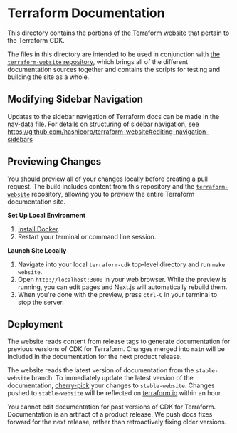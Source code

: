# Terraform Documentation

This directory contains the portions of [the Terraform website][terraform.io] that pertain to the Terraform CDK.

The files in this directory are intended to be used in conjunction with
[the `terraform-website` repository](https://github.com/hashicorp/terraform-website), which brings all of the
different documentation sources together and contains the scripts for testing and building the site as
a whole.

## Modifying Sidebar Navigation

Updates to the sidebar navigation of Terraform docs can be made in the [nav-data][nav-data] file. For details on structuring of sidebar navigation, see https://github.com/hashicorp/terraform-website#editing-navigation-sidebars

## Previewing Changes

You should preview all of your changes locally before creating a pull request. The build includes content from this repository and the [`terraform-website`](https://github.com/hashicorp/terraform-website/) repository, allowing you to preview the entire Terraform documentation site.

**Set Up Local Environment**

1. [Install Docker](https://docs.docker.com/get-docker/).
1. Restart your terminal or command line session.

**Launch Site Locally**

1. Navigate into your local `terraform-cdk` top-level directory and run `make website`.
1. Open `http://localhost:3000` in your web browser. While the preview is running, you can edit pages and Next.js will automatically rebuild them.
1. When you're done with the preview, press `ctrl-C` in your terminal to stop the server.

## Deployment

The website reads content from release tags to generate documentation for previous versions of CDK for Terraform. Changes merged into `main` will be included in the documentation for the next product release.

The website reads the latest version of documentation from the `stable-website` branch. To immediately update the latest version of the documentation, [cherry-pick](https://git-scm.com/docs/git-cherry-pick) your changes to `stable-website`. Changes pushed to `stable-website` will be reflected on [terraform.io] within an hour.

You cannot edit documentation for past versions of CDK for Terraform. Documentation is an artifact of a product release. We push docs fixes forward for the next release, rather than retroactively fixing older versions.

[nav-data]: https://github.com/hashicorp/terraform-cdk/blob/main/website/data/cdktf-nav-data.json
[terraform.io]: https://www.terraform.io/
